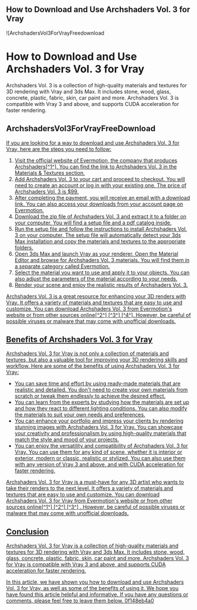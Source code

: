 ## How to Download and Use Archshaders Vol. 3 for Vray

 
![ArchshadersVol3ForVrayFreedownload 
<h1>How to Download and Use Archshaders Vol. 3 for Vray</h1>
<p>Archshaders Vol. 3 is a collection of high-quality materials and textures for 3D rendering with Vray and 3ds Max. It includes stone, wood, glass, concrete, plastic, fabric, skin, car paint and more. Archshaders Vol. 3 is compatible with Vray 3 and above, and supports CUDA acceleration for faster rendering.</p>
<h2>ArchshadersVol3ForVrayFreeDownload</h2>
<p><a href=](https://i.ytimg.com/vi/JwazkhJUOOk/maxresdefault.jpg)**Download File**
 
If you are looking for a way to download and use Archshaders Vol. 3 for Vray, here are the steps you need to follow:
 
1. Visit the official website of Evermotion, the company that produces Archshaders[^1^]. You can find the link to Archshaders Vol. 3 in the Materials & Textures section.
2. Add Archshaders Vol. 3 to your cart and proceed to checkout. You will need to create an account or log in with your existing one. The price of Archshaders Vol. 3 is $99.
3. After completing the payment, you will receive an email with a download link. You can also access your downloads from your account page on Evermotion.
4. Download the zip file of Archshaders Vol. 3 and extract it to a folder on your computer. You will find a setup file and a pdf catalog inside.
5. Run the setup file and follow the instructions to install Archshaders Vol. 3 on your computer. The setup file will automatically detect your 3ds Max installation and copy the materials and textures to the appropriate folders.
6. Open 3ds Max and launch Vray as your renderer. Open the Material Editor and browse for Archshaders Vol. 3 materials. You will find them in a separate category called Evermotion.
7. Select the material you want to use and apply it to your objects. You can also adjust the parameters of the material according to your needs.
8. Render your scene and enjoy the realistic results of Archshaders Vol. 3.

Archshaders Vol. 3 is a great resource for enhancing your 3D renders with Vray. It offers a variety of materials and textures that are easy to use and customize. You can download Archshaders Vol. 3 from Evermotion's website or from other sources online[^2^] [^3^] [^4^]. However, be careful of possible viruses or malware that may come with unofficial downloads.
  
## Benefits of Archshaders Vol. 3 for Vray
 
Archshaders Vol. 3 for Vray is not only a collection of materials and textures, but also a valuable tool for improving your 3D rendering skills and workflow. Here are some of the benefits of using Archshaders Vol. 3 for Vray:

- You can save time and effort by using ready-made materials that are realistic and detailed. You don't need to create your own materials from scratch or tweak them endlessly to achieve the desired effect.
- You can learn from the experts by studying how the materials are set up and how they react to different lighting conditions. You can also modify the materials to suit your own needs and preferences.
- You can enhance your portfolio and impress your clients by rendering stunning images with Archshaders Vol. 3 for Vray. You can showcase your creativity and professionalism by using high-quality materials that match the style and mood of your projects.
- You can enjoy the versatility and compatibility of Archshaders Vol. 3 for Vray. You can use them for any kind of scene, whether it is interior or exterior, modern or classic, realistic or stylized. You can also use them with any version of Vray 3 and above, and with CUDA acceleration for faster rendering.

Archshaders Vol. 3 for Vray is a must-have for any 3D artist who wants to take their renders to the next level. It offers a variety of materials and textures that are easy to use and customize. You can download Archshaders Vol. 3 for Vray from Evermotion's website or from other sources online[^1^] [^2^] [^3^] . However, be careful of possible viruses or malware that may come with unofficial downloads.
  
## Conclusion
 
Archshaders Vol. 3 for Vray is a collection of high-quality materials and textures for 3D rendering with Vray and 3ds Max. It includes stone, wood, glass, concrete, plastic, fabric, skin, car paint and more. Archshaders Vol. 3 for Vray is compatible with Vray 3 and above, and supports CUDA acceleration for faster rendering.
 
In this article, we have shown you how to download and use Archshaders Vol. 3 for Vray, as well as some of the benefits of using it. We hope you have found this article helpful and informative. If you have any questions or comments, please feel free to leave them below.
 0f148eb4a0
